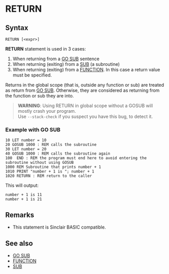 # RETURN


## Syntax
```
RETURN [<expr>]
```
**RETURN** statement is used in 3 cases:

1. When returning from a [GO SUB](gosub.md) sentence
2. When returning (exiting) from a [SUB](sub.md) (a subroutine)
3. When returning (exiting) from a [FUNCTION](function.md). In this case a return value must be specified.


Returns in the global scope (that is, outside any function or sub) are treated as return from [GO SUB](gosub.md).
Otherwise, they are considered as returning from the function or sub they are into.

> **WARNING**: Using RETURN in global scope without a GOSUB will mostly crash your program. <br/>
> Use `--stack-check` if you suspect you have this bug, to detect it.

### Example with GO SUB

```
10 LET number = 10
20 GOSUB 1000 : REM calls the subroutine
30 LET number = 20
40 GOSUB 1000 : REM calls the subroutine again
100  END : REM the program must end here to avoid entering the subroutine without using GOSUB
1000 REM Subroutine that prints number + 1
1010 PRINT "number + 1 is "; number + 1
1020 RETURN : REM return to the caller
```

This will output:

```
number + 1 is 11
number + 1 is 21
```

## Remarks
* This statement is Sinclair BASIC compatible.

## See also
* [GO SUB](gosub.md)
* [FUNCTION](function.md)
* [SUB](sub.md)

